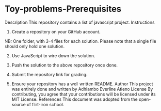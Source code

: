 # Toy-problems-Prerequisites
Description
This repository contains a list of javascript project.
Instructions
1. Create a repository on your GitHub account. 

NB: One folder, with 3-4 files for each solution. Please note that a single file should only hold one solution.

2. Use JavaScript to wire down the solution.

3. Push the solution to the above repository once done.

4. Submit the repository link for grading.

5. Ensure your repository has a well written README.
Author
This project was entirely done and written by Adhiambo Everline Atieno
License
By contributing, you agree that your contributions will be licensed under its MIT License.
References
This document was adopted from the open-source of flirt-iron school.



